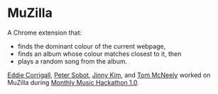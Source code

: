 # MuZilla

A Chrome extension that:
- finds the dominant colour of the current webpage,
- finds an album whose colour matches closest to it, then
- plays a random song from the album.

[Eddie Corrigall](https://github.com/eddiecorrigall/), [Peter Sobot](https://github.com/psobot/), [Jinny Kim](https://github.com/younjin/), and [Tom McNeely](https://github.com/tmcneely/) worked on MuZilla during [Monthly Music Hackathon 1.0](http://www.meetup.com/Monthly-Music-Hackathon-TORONTO/).
